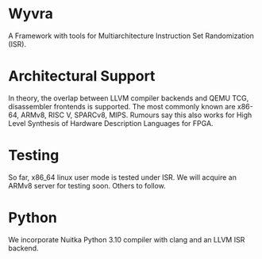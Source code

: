 Wyvra
=====

A Framework with tools for Multiarchitecture Instruction Set Randomization (ISR).

Architectural Support
=====================
In theory, the overlap between LLVM compiler backends and QEMU TCG,
disassembler frontends is supported. The most commonly known are 
x86-64, ARMv8, RISC V, SPARCv8, MIPS. Rumours say this also works 
for High Level Synthesis of Hardware Description Languages for FPGA.

Testing
=======
So far, x86_64 linux user mode is tested under ISR. We will acquire an ARMv8 server
for testing soon. Others to follow.

Python
======
We incorporate Nuitka Python 3.10 compiler with clang and an LLVM ISR backend.

